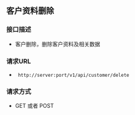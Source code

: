 ## 客户资料删除

### 接口描述

- 客户删除，删除客户资料及相关数据

### 请求URL

- ` http://server:port/v1/api/customer/delete`
      
### 请求方式

- GET 或者 POST 
